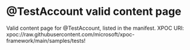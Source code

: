 # @TestAccount valid content page

Valid content page for @TestAccount, listed in the manifest. XPOC URI: 
xpoc://raw.githubusercontent.com/microsoft/xpoc-framework/main/samples/tests!
